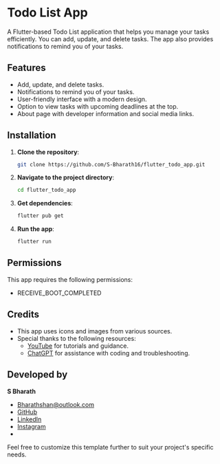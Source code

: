 # Todo List App

A Flutter-based Todo List application that helps you manage your tasks efficiently. You can add, update, and delete tasks. The app also provides notifications to remind you of your tasks.

## Features

- Add, update, and delete tasks.
- Notifications to remind you of your tasks.
- User-friendly interface with a modern design.
- Option to view tasks with upcoming deadlines at the top.
- About page with developer information and social media links.

## Installation

1. **Clone the repository**:
   ```sh
   git clone https://github.com/S-Bharath16/flutter_todo_app.git
   ```
2. **Navigate to the project directory**:
   ```sh
   cd flutter_todo_app
   ```
3. **Get dependencies**:
   ```sh
   flutter pub get
   ```
4. **Run the app**:
   ```sh
   flutter run
   ```

## Permissions

This app requires the following permissions:
- RECEIVE_BOOT_COMPLETED

## Credits

- This app uses icons and images from various sources.
- Special thanks to the following resources:
  - [YouTube](https://www.youtube.com/watch?v=K4P5DZ9TRns&t=4s) for tutorials and guidance.
  - [ChatGPT](https://www.openai.com/chatgpt) for assistance with coding and troubleshooting.

## Developed by

**S Bharath**
- Bharathshan@outlook.com
- [GitHub](https://github.com/S-Bharath16)
- [LinkedIn](https://www.linkedin.com/in/bharathssss/)
- [Instagram](https://www.instagram.com/bharath_.16._/)
- 
Feel free to customize this template further to suit your project's specific needs.
